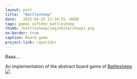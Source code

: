 ```yaml
---
layout: post
title:  "Battlesheep"
date:   2025-04-25 11:39:55 -0600
tags: games softdev battlesheep
thumb: /battlesheep/img/white/sheep1.png
no-border: true
caption: Board game
project-link: /quoridor
---
```

Baaa....<!--more-->

An implementation of the abstract board game of <a href="https://boardgamegeek.com/boardgame/54137/battle-sheep" target="_blank">Battlesheep</a><br/>
<a href="/battlesheep"><img src="/battlesheep/img/example.png"></a>


